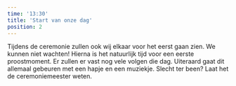 ```yaml
---
time: '13:30'
title: 'Start van onze dag'          
position: 2
---
```


Tijdens de ceremonie zullen ook wij elkaar voor het eerst gaan zien. We kunnen niet wachten! Hierna is het natuurlijk tijd voor een eerste proostmoment. Er zullen er vast nog vele volgen die dag. Uiteraard gaat dit allemaal gebeuren met een hapje en een muziekje. Slecht ter been? Laat het de ceremoniemeester weten.